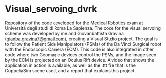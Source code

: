 # Visual_servoing_dvrk
Repository of the code developed for the Medical Robotics exam at Università degli studi di Roma La Sapienza.
The code for the visual servoing scheme was developed by me and Giovanbattista Gravina (gianba.gravina7@gmail.com), creating a Visual Studio project.
The goal is to follow the Patient Side Manipulators (PSMs) of the Da Vinci Surgical robot with the Endoscopic Camera (ECM).
This code is also integrated in other code where two Geomagic devices control the PSMs, and the image seen by the ECM is projected on an Oculus Rift device.
A video that shows the application in action is available, as well as the .ttt file that is the CoppeliaSim scene used, and a report that explains this project.
